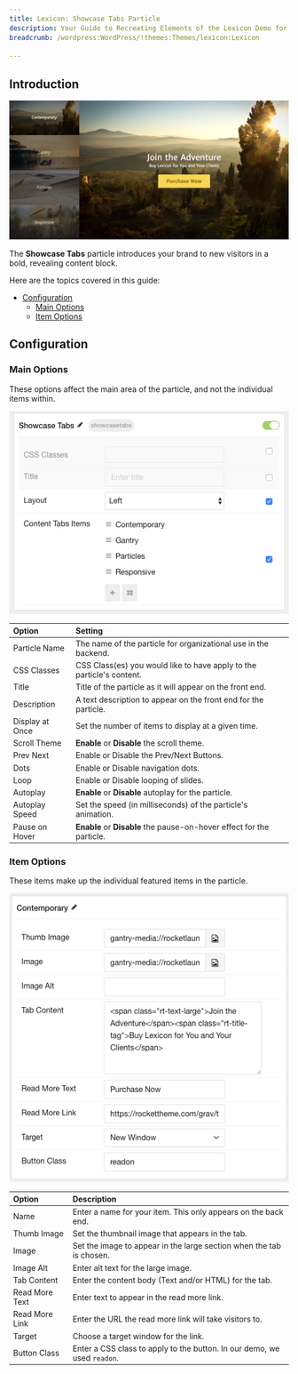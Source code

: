 ```yaml
---
title: Lexicon: Showcase Tabs Particle
description: Your Guide to Recreating Elements of the Lexicon Demo for WordPress
breadcrumb: /wordpress:WordPress/!themes:Themes/lexicon:Lexicon

---
```


## Introduction

![Showcase Tabs](assets/particle_showcasetabs1.png)

The **Showcase Tabs** particle introduces your brand to new visitors in a bold, revealing content block.

Here are the topics covered in this guide:

* [Configuration](#configuration)
  * [Main Options](#main-options)
  * [Item Options](#item-options)

## Configuration

### Main Options 

These options affect the main area of the particle, and not the individual items within.

![Showcase Tabs](assets/particle_showcasetabs2.png)

| Option          | Setting                                                               |
| :-----          | :-----                                                                |
| Particle Name   | The name of the particle for organizational use in the backend.       |
| CSS Classes     | CSS Class(es) you would like to have apply to the particle's content. |
| Title           | Title of the particle as it will appear on the front end.             |
| Description     | A text description to appear on the front end for the particle.       |
| Display at Once | Set the number of items to display at a given time.                   |
| Scroll Theme    | **Enable** or **Disable** the scroll theme.                           |
| Prev Next       | Enable or Disable the Prev/Next Buttons.                              |
| Dots            | Enable or Disable navigation dots.                                    |
| Loop            | Enable or Disable looping of slides.                                  |
| Autoplay        | **Enable** or **Disable** autoplay for the particle.                  |
| Autoplay Speed  | Set the speed (in milliseconds) of the particle's animation.          |
| Pause on Hover  | **Enable** or **Disable** the pause-on-hover effect for the particle. |

### Item Options

These items make up the individual featured items in the particle.

![Showcase Tabs](assets/particle_showcasetabs3.png)

| Option         | Description                                                              |
| :------------- | :----------------------------------------------------------------------- |
| Name           | Enter a name for your item. This only appears on the back end.           |
| Thumb Image    | Set the thumbnail image that appears in the tab.                         |
| Image          | Set the image to appear in the large section when the tab is chosen.     |
| Image Alt      | Enter alt text for the large image.                                      |
| Tab Content    | Enter the content body (Text and/or HTML) for the tab.                   |
| Read More Text | Enter text to appear in the read more link.                              |
| Read More Link | Enter the URL the read more link will take visitors to.                  |
| Target         | Choose a target window for the link.                                     |
| Button Class   | Enter a CSS class to apply to the button. In our demo, we used `readon`. |
